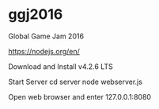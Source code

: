 # ggj2016
Global Game Jam 2016

https://nodejs.org/en/

Download and Install v4.2.6 LTS

Start Server
cd server
node webserver.js

Open web browser and enter 127.0.0.1:8080
